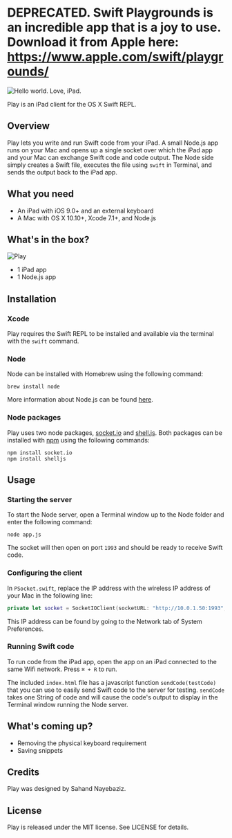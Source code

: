 # DEPRECATED. Swift Playgrounds is an incredible app that is a joy to use. Download it from Apple here: https://www.apple.com/swift/playgrounds/


![Hello world. Love, iPad.](http://dropbox.com/s/0z2hgfx4po1cegx/hello-world-love-ipad.png?dl=1)

Play is an iPad client for the OS X Swift REPL.

## Overview

Play lets you write and run Swift code from your iPad. A small Node.js app runs on your Mac and opens up a single socket over which the iPad app and your Mac can exchange Swift code and code output. The Node side simply creates a Swift file, executes the file using `swift` in Terminal, and sends the output back to the iPad app.

## What you need

- An iPad with iOS 9.0+ and an external keyboard
- A Mac with OS X 10.10+, Xcode 7.1+, and Node.js

## What's in the box?

![Play](https://www.dropbox.com/s/9j7hdom6kfkx7a8/play.gif?dl=1)

- 1 iPad app
- 1 Node.js app

## Installation

### Xcode

Play requires the Swift REPL to be installed and available via the terminal with the `swift` command.

### Node

Node can be installed with Homebrew using the following command:
```
brew install node
```
More information about Node.js can be found [here](https://nodejs.org/en/).

### Node packages

Play uses two node packages, [socket.io](https://github.com/socketio/socket.io) and [shell.js](https://github.com/shelljs/shelljs). Both packages can be installed with [npm](https://www.npmjs.com) using the following commands:
```
npm install socket.io
npm install shelljs
```

## Usage

### Starting the server

To start the Node server, open a Terminal window up to the Node folder and enter the following command:
```
node app.js
```

The socket will then open on port `1993` and should be ready to receive Swift code.

### Configuring the client

In `PSocket.swift`, replace the IP address with the wireless IP address of your Mac in the following line:

```swift
private let socket = SocketIOClient(socketURL: "http://10.0.1.50:1993", options: [])
```

This IP address can be found by going to the Network tab of System Preferences.

### Running Swift code

To run code from the iPad app, open the app on an iPad connected to the same Wifi network. Press `⌘ + R` to run.

The included `index.html` file has a javascript function `sendCode(testCode)` that you can use to easily send Swift code to the server for testing. `sendCode` takes one String of code and will cause the code's output to display in the Terminal window running the Node server. 

## What's coming up?

- Removing the physical keyboard requirement
- Saving snippets

## Credits

Play was designed by Sahand Nayebaziz.

## License

Play is released under the MIT license. See LICENSE for details.



